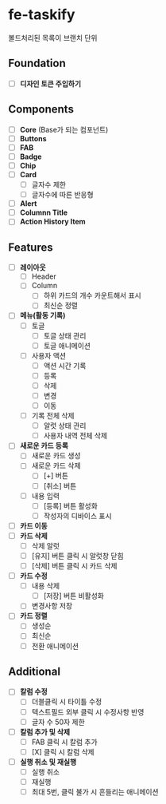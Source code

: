 # fe-taskify

볼드처리된 목록이 브랜치 단위

## Foundation

- [ ]  **디자인 토큰 주입하기**

## Components

- [ ]  **Core** (Base가 되는 컴포넌트)
- [ ]  **Buttons**
- [ ]  **FAB**
- [ ]  **Badge**
- [ ]  **Chip**
- [ ]  **Card**
    - [ ]  글자수 제한
    - [ ]  글자수에 따른 반응형
- [ ]  **Alert**
- [ ]  **Columnn Title**
- [ ]  **Action History Item**

## Features

- [ ]  **레이아웃**
    - [ ]  Header
    - [ ]  Column
        - [ ]  하위 카드의 개수 카운트해서 표시
        - [ ]  최신순 정렬
- [ ]  **메뉴(활동 기록)**
    - [ ]  토글
        - [ ]  토글 상태 관리
        - [ ]  토글 애니메이션
    - [ ]  사용자 액션
        - [ ]  액션 시간 기록
        - [ ]  등록
        - [ ]  삭제
        - [ ]  변경
        - [ ]  이동
    - [ ]  기록 전체 삭제
        - [ ]  알럿 상태 관리
        - [ ]  사용자 내역 전체 삭제
- [ ]  **새로운 카드 등록**
    - [ ]  새로운 카드 생성
    - [ ]  새로운 카드 삭제
        - [ ]  [+] 버튼
        - [ ]  [취소] 버튼
    - [ ]  내용 입력
        - [ ]  [등록] 버튼 활성화
        - [ ]  작성자의 디바이스 표시
- [ ]  **카드 이동**
- [ ]  **카드 삭제**
    - [ ]  삭제 알럿
    - [ ]  [유지] 버튼 클릭 시 알럿창 닫힘
    - [ ]  [삭제] 버튼 클릭 시 카드 삭제
- [ ]  **카드 수정**
    - [ ]  내용 삭제
        - [ ]  [저장] 버튼 비활성화
    - [ ]  변경사항 저장
- [ ]  **카드 정렬**
    - [ ]  생성순
    - [ ]  최신순
    - [ ]  전환 애니메이션

## Additional

- [ ]  **칼럼 수정**
    - [ ]  더블클릭 시 타이틀 수정
    - [ ]  텍스트필드 외부 클릭 시 수정사항 반영
    - [ ]  글자 수 50자 제한
- [ ]  **칼럼 추가 및 삭제**
    - [ ]  FAB 클릭 시 칼럼 추가
    - [ ]  [X] 클릭 시 칼럼 삭제
- [ ]  **실행 취소 및 재실행**
    - [ ]  실행 취소
    - [ ]  재실행
    - [ ]  최대 5번, 클릭 불가 시 흔들리는 애니메이션
